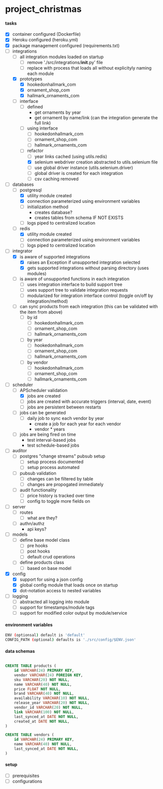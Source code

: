 # project_christmas

#### tasks
- [x] container configured (Dockerfile)
- [x] Heroku configured (heroku.yml)
- [x] package management configured (requirements.txt)
- [ ] integrations
    - [ ] all integration modules loaded on startup
        - [ ] remove './src/integrations/__init__.py' file
        - [ ] replace with process that loads all without explicityly naming each module
    - [x] prototypes
        - [x] hookedonhallmark_com
        - [x] ornament_shop_com
        - [x] hallmark_ornaments_com
    - [ ] interface
        - [ ] defined
            - get ornaments by year
            - get ornament by name/link (can the integration generate the full link)
        - [ ] using interface
            - [ ] hookedonhallmark_com
            - [ ] ornament_shop_com
            - [ ] hallmark_ornaments_com
        - [ ] refactor
            - [ ] year links cached (using utils.redis)
            - [x] selenium webdriver creation abstracted to utils.selenium file
            - [ ] use global driver instance (utils.selenium.driver)
            - [ ] global driver is created for each integration
            - [ ] csv caching removed
- [ ] databases
    - [ ] postgresql
        - [x] utility module created
        - [x] connection parameterized using environment variables
        - [ ] initialization method
            - creates database?
            - creates tables from schema IF NOT EXISTS
        - [ ] logs piped to centralized location
    - [ ] redis
        - [x] utility module created
        - [ ] connection parameterized using environment variables
        - [ ] logs piped to centralized location
- [ ] integrator
    - [x] is aware of supported integrations
        - [x] raises an Exception if unsupported integration selected
        - [x] gets supported integrations without parsing directory (uses modules)
    - [ ] is aware of unsupported functions in each integration
        - [ ] uses integration interface to build support tree
        - [ ] uses support tree to validate integration requests
        - [ ] modularized for integration interface control (toggle on/off by integration/method)
    - [ ] can sync products from each integration (this can be validated with the item from above)
        - [ ] by id
            - [ ] hookedonhallmark_com
            - [ ] ornament_shop_com
            - [ ] hallmark_ornaments_com
        - [ ] by year
            - [ ] hookedonhallmark_com
            - [ ] ornament_shop_com
            - [ ] hallmark_ornaments_com
        - [ ] by vendor
            - [ ] hookedonhallmark_com
            - [ ] ornament_shop_com
            - [ ] hallmark_ornaments_com
- [ ] scheduler
    - [ ] APScheduler validation
        - [x] jobs are created
        - [ ] jobs are created with accurate triggers (interval, date, event)
        - [ ] jobs are persistent between restarts
    - [ ] jobs can be generated
        - [ ] daily job to sync each vendor by year
            - create a job for each year for each vendor
            - vendor * years
    - [ ] jobs are being fired on time
        - test interval-based jobs
        - test schedule-based jobs
- [ ] auditor
    - [ ] postgres "change streams" pubsub setup
        - [ ] setup process documented
        - [ ] setup process automated
    - [ ] pubsub validation
        - [ ] changes can be filtered by table
        - [ ] changes are propogated immediately
    - [ ] audit functionality
        - [ ] price history is tracked over time
        - [ ] config to toggle more fields on
- [ ] server
    - [ ] routes
        - [ ] what are they?
    - [ ] authn/authz
        - api keys?
- [ ] models
    - [ ] define base model class
        - [ ] pre hooks
        - [ ] post hooks
        - [ ] default crud operations
    - [ ] define products class
        - [ ] based on base model
- [x] config
    - [x] support for using a json config
    - [x] global config module that loads once on startup
    - [x] dot-notation access to nested variables
- [ ] logging
    - [ ] abstracted all logging into module
    - [ ] support for timestamps/module tags
    - [ ] support for modified color output by module/service

#### environment variables
```bash
ENV (optionsal) default is 'default'
CONFIG_PATH (optional) defaults is './src/config/$ENV.json'
```

#### data schemas
```sql

CREATE TABLE products (
    id VARCHAR(24) PRIMARY KEY,
    vendor VARCHAR(24) FOREIGN KEY,
    sku VARCHAR(20) NOT NULL,
    name VARCHAR(40) NOT NULL,
    price FLOAT NOT NULL,
    brand VARCHAR(40) NOT NULL,
    availability VARCHAR(10) NOT NULL,
    release_year VARCHAR(20) NOT NULL,
    vendor_id VARCHAR(20) NOT NULL,
    link VARCHAR(100) NOT NULL,
    last_synced_at DATE NOT NULL,
    created_at DATE NOT NULL,
)

CREATE TABLE vendors (
    id VARCHAR(24) PRIMARY KEY,
    name VARCHAR(40) NOT NULL,
    last_synced_at DATE NOT NULL,
)

```

#### setup
- [ ] prerequisites
- [ ] configurations